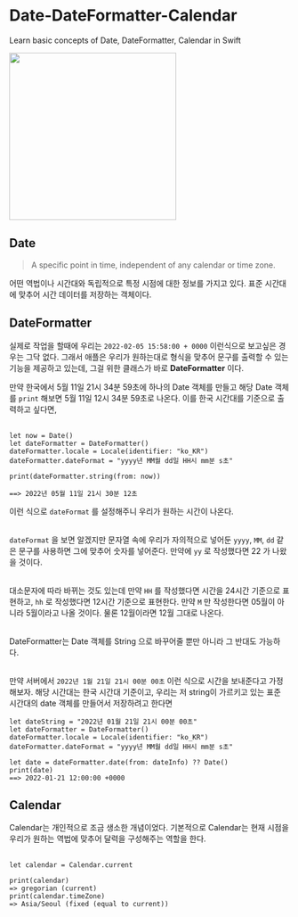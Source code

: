 # Date-DateFormatter-Calendar
Learn basic concepts of Date, DateFormatter, Calendar in Swift

<img src="https://miro.medium.com/max/1400/0*E3ZZxQUJix7E234-" width=300 />
<br />

## Date
> A specific point in time, independent of any calendar or time zone.

어떤 역법이나 시간대와 독립적으로 특정 시점에 대한 정보를 가지고 있다. 표준 시간대에 맞추어 시간 데이터를 저장하는 객체이다. 

## DateFormatter
실제로 작업을 할때에 우리는 `2022-02-05 15:58:00 + 0000` 이런식으로 보고싶은 경우는 그닥 없다. 그래서 애플은 우리가 원하는대로 형식을 맞추어 문구를 출력할 수 있는 기능을 제공하고 있는데, 그걸 위한 클래스가 바로 <b>DateFormatter</b> 이다. 

만약 한국에서 5월 11일 21시 34분 59초에 하나의 Date 객체를 만들고 해당 Date 객체를 `print` 해보면 5월 11일 12시 34분 59초로 나온다. 이를 한국 시간대를 기준으로 출력하고 싶다면, <br /><br />

```
let now = Date()
let dateFormatter = DateFormatter()
dateFormatter.locale = Locale(identifier: "ko_KR")
dateFormatter.dateFormat = "yyyy년 MM월 dd일 HH시 mm분 s초"

print(dateFormatter.string(from: now))

==> 2022년 05월 11일 21시 30분 12초
```

이런 식으로 `dateFormat` 를 설정해주니 우리가 원하는 시간이 나온다. <br><br>

`dateFormat` 을 보면 알겠지만 문자열 속에 우리가 자의적으로 넣어둔 `yyyy`, `MM`, `dd` 같은 문구를 사용하면 그에 맞추어 숫자를 넣어준다. 만약에 `yy` 로 작성했다면 22 가 나왔을 것이다. <br><br>

대소문자에 따라 바뀌는 것도 있는데 만약 `HH` 를 작성했다면 시간을 24시간 기준으로 표현하고, `hh` 로 작성했다면 12시간 기준으로 표현한다. 만약 `M` 만 작성한다면 05월이 아니라 5월이라고 나올 것이다. 물론 12월이라면 12월 그대로 나온다. <br><br>

DateFormatter는 Date 객체를 String 으로 바꾸어줄 뿐만 아니라 그 반대도 가능하다. <br><br>

만약 서버에서 `2022년 1월 21일 21시 00분 00초` 이런 식으로 시간을 보내준다고 가정해보자. 해당 시간대는 한국 시간대 기준이고, 우리는 저 string이 가르키고 있는 표준 시간대의 date 객체를 만들어서 저장하려고 한다면

```
let dateString = "2022년 01월 21일 21시 00분 00초"
let dateFormatter = DateFormatter()
dateFormatter.locale = Locale(identifier: "ko_KR")
dateFormatter.dateFormat = "yyyy년 MM월 dd일 HH시 mm분 s초"

let date = dateFormatter.date(from: dateInfo) ?? Date()
print(date)
==> 2022-01-21 12:00:00 +0000
```

## Calendar

Calendar는 개인적으로 조금 생소한 개념이었다. 기본적으로 Calendar는 현재 시점을 우리가 원하는 역법에 맞추어 달력을 구성해주는 역할을 한다. 
<br><br>

```
let calendar = Calendar.current

print(calendar)
=> gregorian (current)
print(calendar.timeZone)
=> Asia/Seoul (fixed (equal to current))
```

